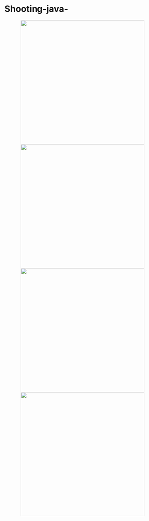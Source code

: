 # Shooting-java-

<p align=center>
<img src="https://github.com/MinBang/Shooting-java-/blob/master/screenshot/shooting1.png" width=400 height=400>
<img src="https://github.com/MinBang/Shooting-java-/blob/master/screenshot/shooting2.png" width=400 height=400><br>
<img src="https://github.com/MinBang/Shooting-java-/blob/master/screenshot/shooting3.png" width=400 height=400>
<img src="https://github.com/MinBang/Shooting-java-/blob/master/screenshot/shooting4.png" width=400 height=400>
</p>
